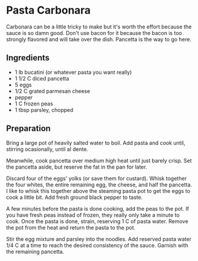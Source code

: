 # Pasta Carbonara

Carbonara can be a little tricky to make but it's worth the effort
because the sauce is so damn good.  Don't use bacon for it because the
bacon is too strongly flavored and will take over the dish.  Pancetta is
the way to go here.

## Ingredients

 * 1 lb bucatini (or whatever pasta you want really)
 * 1 1/2 C diced pancetta
 * 5 eggs
 * 1/2 C grated parmesan cheese
 * pepper
 * 1 C frozen peas
 * 1 tbsp parsley, chopped

## Preparation

Bring a large pot of heavily salted water to boil.  Add pasta and cook
until, stirring ocasionally, until al dente.

Meanwhile, cook pancetta over medium high heat until just barely crisp.
Set the pancetta aside, but reserve the fat in the pan for later.

Discard four of the eggs' yolks (or save them for custard).  Whisk
together the four whites, the entire remaining egg, the cheese, and half
the pancetta.  I like to whisk this together above the steaming pasta
pot to get the eggs to cook a little bit.  Add fresh ground black pepper
to taste.

A few minutes before the pasta is done cooking, add the peas to the pot.
If you have fresh peas instead of frozen, they really only take a minute
to cook.  Once the pasta is done, strain, reserving 1 C of pasta water.
Remove the pot from the heat and return the pasta to the pot.

Stir the egg mixture and parsley into the noodles.  Add reserved pasta
water 1/4 C at a time to reach the desired consistency of the sauce.
Garnish with the remaining pancetta.

